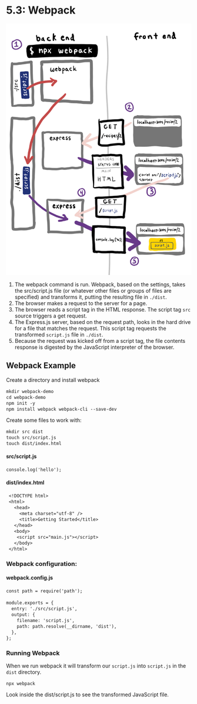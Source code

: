 # 5.3: Webpack

![](../.gitbook/assets/webpac.jpg)



1. The webpack command is run. Webpack, based on the settings, takes the src/script.js file \(or whatever other files or groups of files are specified\) and transforms it, putting the resulting file in `./dist`.
2. The browser makes a request to the server for a page.
3. The browser reads a script tag in the HTML response. The script tag `src` source triggers a get request.
4. The Express.js server, based on the request path, looks in the hard drive for a file that matches the request. This script tag requests the transformed `script.js` file in `./dist`.
5. Because the request was kicked off from a script tag, the file contents response is digested by the JavaScript interpreter of the browser.

## Webpack Example

Create a directory and install webpack

```text
mkdir webpack-demo
cd webpack-demo
npm init -y
npm install webpack webpack-cli --save-dev
```

Create some files to work with:

```text
mkdir src dist
touch src/script.js
touch dist/index.html
```

#### src/script.js

```text
console.log('hello');
```

#### dist/index.html

```text
 <!DOCTYPE html>
 <html>
   <head>
     <meta charset="utf-8" />
     <title>Getting Started</title>
   </head>
   <body>
    <script src="main.js"></script>
   </body>
 </html>
```

### Webpack configuration:

#### webpack.config.js

```text
const path = require('path');

module.exports = {
  entry: './src/script.js',
  output: {
    filename: 'script.js',
    path: path.resolve(__dirname, 'dist'),
  },
};
```

### Running Webpack

When we run webpack it will transform our `script.js` into `script.js` in the `dist` directory.

```text
npx webpack
```

Look inside the dist/script.js to see the transformed JavaScript file.


